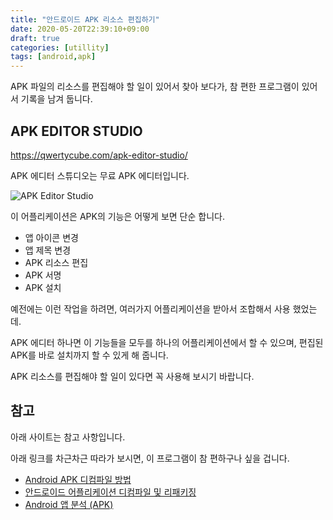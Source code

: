 ```yaml
---
title: "안드로이드 APK 리소스 편집하기"
date: 2020-05-20T22:39:10+09:00
draft: true
categories: [utillity]
tags: [android,apk]
---
```


APK 파일의 리소스를 편집해야 할 일이 있어서 찾아 보다가, 참 편한 프로그램이 있어서 기록을 남겨 둡니다.

<!--more-->



## APK EDITOR STUDIO

https://qwertycube.com/apk-editor-studio/



APK 에디터 스튜디오는 무료 APK 에디터입니다.



![APK Editor Studio](/img/2020-05-20-apk-editor-studio/apk-editor-studio.png)



이 어플리케이션은 APK의 기능은 어떻게 보면 단순 합니다.

- 앱 아이콘 변경
- 앱 제목 변경
- APK 리소스 편집
- APK 서명
- APK 설치



예전에는 이런 작업을 하려면, 여러가지 어플리케이션을 받아서 조합해서 사용 했었는데.

APK 에디터 하나면 이 기능들을 모두를 하나의 어플리케이션에서 할 수 있으며, 편집된 APK를 바로 설치까지 할 수 있게 해 줍니다.



APK 리소스를 편집해야 할 일이 있다면 꼭 사용해 보시기 바랍니다.



## 참고

아래 사이트는 참고 사항입니다. 

아래 링크를 차근차근 따라가 보시면, 이 프로그램이 참 편하구나 싶을 겁니다.

* [Android APK 디컴파일 방법](https://devkimgoon.tistory.com/17)
* [안드로이드 어플리케이션 디컴파일 및 리패키징](https://go-madhat.github.io/Android-Analysis/)
* [Android 앱 분석 (APK)](https://visu4l.tistory.com/412)